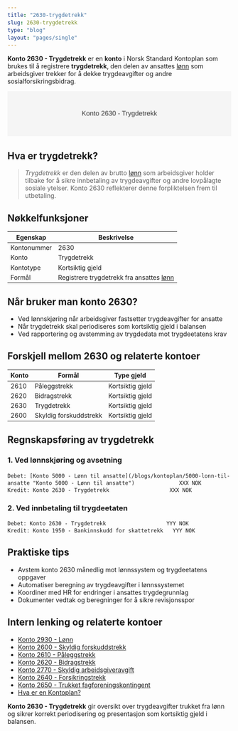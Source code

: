 ```yaml
---
title: "2630-trygdetrekk"
slug: 2630-trygdetrekk
type: "blog"
layout: "pages/single"
---
```


**Konto 2630 - Trygdetrekk** er en **konto** i Norsk Standard Kontoplan som brukes til å registrere **trygdetrekk**, den delen av ansattes [lønn](/blogs/kontoplan/2930-lonn "Konto 2930 - Lønn") som arbeidsgiver trekker for å dekke trygdeavgifter og andre sosialforsikringsbidrag.

![Illustrasjon av konto 2630 Trygdetrekk](2630-trygdetrekk-image.svg)

## Hva er trygdetrekk?

> *Trygdetrekk* er den delen av brutto [lønn](/blogs/kontoplan/2930-lonn "Konto 2930 - Lønn") som arbeidsgiver holder tilbake for å sikre innbetaling av trygdeavgifter og andre lovpålagte sosiale ytelser. Konto 2630 reflekterer denne forpliktelsen frem til utbetaling.

## Nøkkelfunksjoner

| Egenskap      | Beskrivelse                                           |
|---------------|-------------------------------------------------------|
| Kontonummer   | 2630                                                  |
| Konto         | Trygdetrekk                                           |
| Kontotype     | Kortsiktig gjeld                                      |
| Formål        | Registrere trygdetrekk fra ansattes [lønn](/blogs/kontoplan/2930-lonn "Konto 2930 - Lønn")              |

## Når bruker man konto 2630?

* Ved lønnskjøring når arbeidsgiver fastsetter trygdeavgifter for ansatte
* Når trygdetrekk skal periodiseres som kortsiktig gjeld i balansen
* Ved rapportering og avstemming av trygdedata mot trygdeetatens krav

## Forskjell mellom 2630 og relaterte kontoer

| Konto  | Formål                         | Type gjeld      |
|--------|--------------------------------|-----------------|
| 2610   | Påleggstrekk                   | Kortsiktig gjeld|
| 2620   | Bidragstrekk                   | Kortsiktig gjeld|
| 2630   | Trygdetrekk                    | Kortsiktig gjeld|
| 2600   | Skyldig forskuddstrekk         | Kortsiktig gjeld|

## Regnskapsføring av trygdetrekk

### 1. Ved lønnskjøring og avsetning

```plaintext
Debet: [Konto 5000 - Lønn til ansatte](/blogs/kontoplan/5000-lonn-til-ansatte "Konto 5000 - Lønn til ansatte")              XXX NOK
Kredit: Konto 2630 - Trygdetrekk                   XXX NOK
```

### 2. Ved innbetaling til trygdeetaten

```plaintext
Debet: Konto 2630 - Trygdetrekk                   YYY NOK
Kredit: Konto 1950 - Bankinnskudd for skattetrekk   YYY NOK
```

## Praktiske tips

* Avstem konto 2630 månedlig mot lønnssystem og trygdeetatens oppgaver
* Automatiser beregning av trygdeavgifter i lønnssystemet
* Koordiner med HR for endringer i ansattes trygdegrunnlag
* Dokumenter vedtak og beregninger for å sikre revisjonsspor

## Intern lenking og relaterte kontoer

* [Konto 2930 - Lønn](/blogs/kontoplan/2930-lonn "Konto 2930 - Lønn")
* [Konto 2600 - Skyldig forskuddstrekk](/blogs/kontoplan/2600-forskuddstrekk "Konto 2600 - Skyldig forskuddstrekk")
* [Konto 2610 - Påleggstrekk](/blogs/kontoplan/2610-paalleggstrekk "Konto 2610 - Påleggstrekk")
* [Konto 2620 - Bidragstrekk](/blogs/kontoplan/2620-bidragstrekk "Konto 2620 - Bidragstrekk")
* [Konto 2770 - Skyldig arbeidsgiveravgift](/blogs/kontoplan/2770-skyldig-arbeidsgiveravgift "Konto 2770 - Skyldig arbeidsgiveravgift")
 * [Konto 2640 - Forsikringstrekk](/blogs/kontoplan/2640-forsikringstrekk "Konto 2640 - Forsikringstrekk")
 * [Konto 2650 - Trukket fagforeningskontingent](/blogs/kontoplan/2650-trukket-fagforeningskontingent "Konto 2650 - Trukket fagforeningskontingent")
 * [Hva er en Kontoplan?](/blogs/regnskap/hva-er-kontoplan "Hva er en Kontoplan? Komplett Guide til Kontoplaner i Norsk Regnskap")

**Konto 2630 - Trygdetrekk** gir oversikt over trygdeavgifter trukket fra lønn og sikrer korrekt periodisering og presentasjon som kortsiktig gjeld i balansen.
